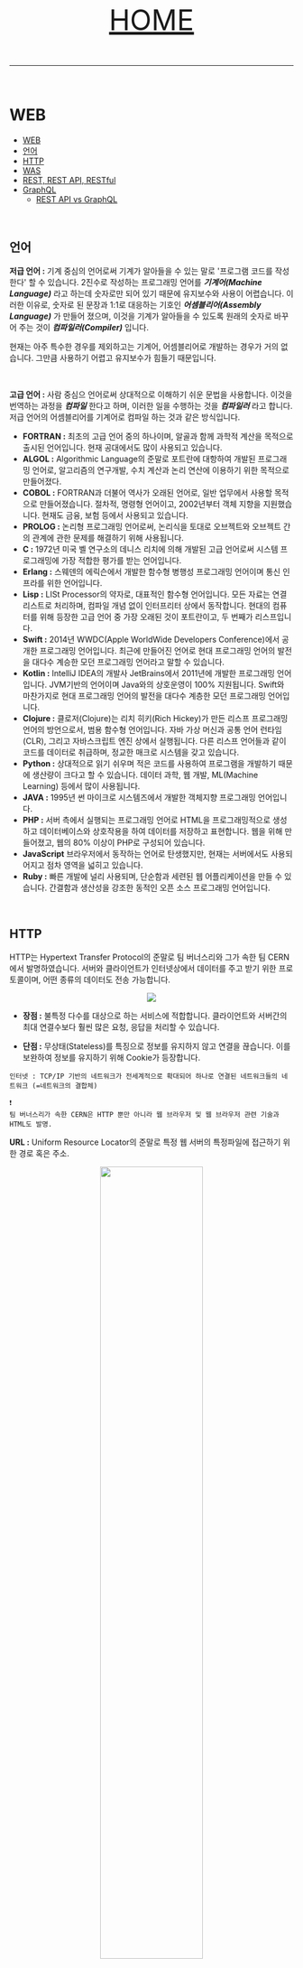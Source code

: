 <p align="center" style="font-size:50px">
  <a href="https://github.com/lsw6684/ComputerScience">HOME</a>
</p>

***

<br />

# WEB
- [WEB](#web)
- [언어](#언어)
- [HTTP](#http)
- [WAS](#was)
- [REST, REST API, RESTful](#rest-rest-api-restful)
- [GraphQL](#graphql)
  - [REST API vs GraphQL](#rest-api-vs-graphql)

<br />

## 언어
**저급 언어 :** 기계 중심의 언어로써 기계가 알아들을 수 있는 말로 '프로그램 코드를 작성한다' 할 수 있습니다. 2진수로 작성하는 프로그래밍 언어를 ***기계어(Machine Language)*** 라고 하는데 숫자로만 되어 있기 때문에 유지보수와 사용이 어렵습니다. 이러한 이유로, 숫자로 된 문장과 1:1로 대응하는 기호인 ***어셈블리어(Assembly Language)*** 가 만들어 졌으며, 이것을 기계가 알아들을 수 있도록 원래의 숫자로 바꾸어 주는 것이 ***컴파일러(Compiler)*** 입니다.

현재는 아주 특수한 경우를 제외하고는 기계어, 어셈블리어로 개발하는 경우가 거의 없습니다. 그만큼 사용하기 어렵고 유지보수가 힘들기 때문입니다.

<br />

**고급 언어 :** 사람 중심으 언어로써 상대적으로 이해하기 쉬운 문법을 사용합니다. 이것을 번역하는 과정을 ***컴파일*** 한다고 하며, 이러한 일을 수행하는 것을 ***컴파일러*** 라고 합니다. 저급 언어의 어셈블리어를 기계어로 컴파일 하는 것과 같은 방식입니다.
- **FORTRAN :** 최초의 고급 언어 중의 하나이며, 알골과 함께 과학적 계산을 목적으로 출시된 언어입니다. 현재 공대에서도 많이 사용되고 있습니다.
-  **ALGOL :** Algorithmic Language의 준말로 포트란에 대항하여 개발된 프로그래밍 언어로, 알고리즘의 연구개발, 수치 계산과 논리 연산에 이용하기 위한 목적으로 만들어졌다.
- **COBOL :** FORTRAN과 더불어 역사가 오래된 언어로, 일반 업무에서 사용할 목적으로 만들어졌습니다. 절차적, 명령형 언어이고, 2002년부터 객체 지향을 지원했습니다. 현재도 금융, 보험 등에서 사용되고 있습니다.
- **PROLOG :** 논리형 프로그래밍 언어로써, 논리식을 토대로 오브젝트와 오브젝트 간의 관계에 관한 문제를 해결하기 위해 사용됩니다.
- **C :** 1972년 미국 벨 연구소의 데니스 리치에 의해 개발된 고급 언어로써 시스템 프로그래밍에 가장 적합한 평가를 받는 언어입니다.
- **Erlang :** 스웨덴의 에릭슨에서 개발한 함수형 병행성 프로그래밍 언어이며 통신 인프라를 위한 언어입니다.
- **Lisp :** LISt Processor의 약자로, 대표적인 함수형 언어입니다. 모든 자료는 연결 리스트로 처리하며, 컴파일 개념 없이 인터프리터 상에서 동작합니다. 현대의 컴퓨터를 위해 등장한 고급 언어 중 가장 오래된 것이 포트란이고, 두 번째가 리스프입니다.
- **Swift :** 2014년 WWDC(Apple WorldWide Developers Conference)에서 공개한 프로그래밍 언어입니다. 최근에 만들어진 언어로 현대 프로그래밍 언어의 발전을 대다수 계승한 모던 프로그래밍 언어라고 말할 수 있습니다.
-  **Kotlin :** IntelliJ IDEA의 개발사 JetBrains에서 2011년에 개발한 프로그래밍 언어입니다. JVM기반의 언어이며 Java와의 상호운영이 100% 지원됩니다. Swift와 마찬가지로 현대 프로그래밍 언어의 발전을 대다수 계층한 모던 프로그래밍 언어입니다.
-  **Clojure :** 클로저(Clojure)는 리치 히키(Rich Hickey)가 만든 리스프 프로그래밍 언어의 방언으로서, 범용 함수형 언어입니다. 자바 가상 머신과 공통 언어 런타임(CLR), 그리고 자바스크립트 엔진 상에서 실행됩니다. 다른 리스프 언어들과 같이 코드를 데이터로 취급하며, 정교한 매크로 시스템을 갖고 있습니다.
-  **Python :** 상대적으로 읽기 쉬우며 적은 코드를 사용하여 프로그램을 개발하기 때문에 생산량이 크다고 할 수 있습니다. 데이터 과학, 웹 개발, ML(Machine Learning) 등에서 많이 사용됩니다.
-  **JAVA :** 1995년 썬 마이크로 시스템즈에서 개발한 객체지향 프로그래밍 언어입니다.
-  **PHP :** 서버 측에서 실행되는 프로그래밍 언어로 HTML을 프로그래밍적으로 생성하고 데이터베이스와 상호작용을 하여 데이터를 저장하고 표현합니다. 웹을 위해 만들어졌고, 웹의 80% 이상이 PHP로 구성되어 있습니다.
-  **JavaScript** 브라우저에서 동작하는 언어로 탄생했지만, 현재는 서버에서도 사용되어지고 점차 영역을 넓히고 있습니다.
-  **Ruby :** 빠른 개발에 널리 사용되며, 단순함과 세련된 웹 어플리케이션을 만들 수 있습니다. 간결함과 생산성을 강조한 동적인 오픈 소스 프로그래밍 언어입니다.

<br />

## HTTP
HTTP는 Hypertext Transfer Protocol의 준말로 팀 버너스리와 그가 속한 팀 CERN에서 발명하였습니다. 서버와 클라이언트가 인터넷상에서 데이터를 주고 받기 위한 프로토콜이며, 어떤 종류의 데이터도 전송 가능합니다.

<p align="center"><img src="images/http.png"></p>

- **장점 :** 불특정 다수를 대상으로 하는 서비스에 적합합니다. 클라이언트와 서버간의 최대 연결수보다 훨씬 많은 요청, 응답을 처리할 수 있습니다.

- **단점 :** 무상태(Stateless)를 특징으로 정보를 유지하지 않고 연결을 끊습니다. 이를 보완하여 정보를 유지하기 위해 Cookie가 등장합니다.


```
인터넷 : TCP/IP 기반의 네트워크가 전세계적으로 확대되어 하나로 연결된 네트워크들의 네트워크 (=네트워크의 결합체)

❗
팀 버너스리가 속한 CERN은 HTTP 뿐만 아니라 웹 브라우저 및 웹 브라우저 관련 기술과 HTML도 발명.
```

**URL :** Uniform Resource Locator의 준말로 특정 웹 서버의 특정파일에 접근하기 위한 경로 혹은 주소.

<p align="center"><img src="images/URL.png" width="60%"></p>

- **GET :** 정보 요청 (SELECT)
  - URL에 데이터를 포함시켜 요청한다.
  - 데이터를 Header에 포함하여 전송한다.
  - URL에 데이터가 노출되어 보안에 취약하다.
  - 캐싱할 수 있다.

- **POST :** 정보 삽입 (INSERT)
- **PUT :** 정보 업데이트 (UPDATE)
  - URL에 데이터를 노출하지 않고 요청한다.
  - 데이터를 Body에 포함시킨다.
  - URL에 데이터가 노출되지 않아서 기본 보안은 되어있다.
  - 캐싱할 수 없다.
- **DELETE :** 정보 삭제 (DELETE)
- **HEAD :** (HTTP)헤더 정보만 요청.
  - 해당 자원이 존재하는지, 서버에 문제가 없는지 확인하기 위함.
- **OPTIONS :** 웹서버가 지원하는 메서드의 종류를 요청.
- **TRACE :** 클라이언트의 요청 반환.
  - echo 서비스로 서버 상태를 확인하기 위한 목적으로 주로 사용.

<p align="center"><img src="images/getPost.png"></p>

```
❗
캐싱 : 캐시는 컴퓨터의 성능을 향상시키기 위해 사용되는 메모리를 말하는데 이 캐시 영역으로 데이터를 가져와서 접근하는 방식을 말합니다. 
확장 시 애플리케이션의 성능을 현격히 향상시키고 비용은 크게 줄입니다.
```

<br />

## WAS
Web Application Server의 준말입니다. Browser를 Client로 본다면, Browser와 DBMS 사이에서 동작하는 미들웨어라고 볼 수 있습니다.
- 프로그램 실행 환경, DBMS 제공.
- 여러 트랜잭션을 관리.
- 업무를 처리하는 비즈니스 로직을 처리.

**Web Server** vs **WAS :** 웹서버는 보통 정적인 것을 웹 브라우저에게 전송하고 WAS는 프로그램의 동적인 결과를 웹브라우저에게 전송합니다. 현재는 WAS가 웹 서버의 정적인 기능도 내장하고 있지만, 규모가 커질수록 웹서버와 WAS를 분리하여 구축합니다. 그 이유는 ***장애 극복 기능 (Failover)*** 을 겸하기 위함입니다.

 WAS 자체에서 문제가 발생하면 WAS를 재시작 해야 하는데, 이용자들이 이 문제에 대해 영향을 받지 않고 서비스를 계속 이용할 수 있습니다.
```
❗
장애 극복 기능 (Failover) : 각종 서버, 시스템, 네트워크 등에서 이상이 생겼을 시 예비 시스템으로 자동전환되는 기능으로 서버를 이중화 하여 구현하면 무중단 운영을 시행할 수 있습니다.
```

<br />

## REST, REST API, RESTful
- **REST REpresentational State Transfer** <br />
  **자원의 표현**을 구분하여 **자원의 상태**를 주고 받는 것을 의미합니다.
    - **자원** - 해당 소프퉤어가 관리하는 모든 것. `문서, 그림, 데이터, 해당 소프트웨어 자체 등`
    - **자원의 표현** - 그 자원을 표현하기 위한 이름. `DB의 학생 정보가 자원일 때, 'students를 자원의 표현으로 정합니다.`
    - **상태 전달** - 데이터가 요청되는 자원의 상태(정보)를 전달합니다. JSON, XML을 통해 주고받는 것이 일반적입니다.
    - ### CRUD Operation
      - Create : **POST**(생성)
      - Read : **get**(읽기)
      - Update : **put**||**patch**(전체 수정 or 부분 수정)
      - Delete : **delete**(삭제)
      - HEAD : **HEAD**(header 정보 조회)

  **REST의 장점**
    - HTTP 프로토콜의 인프라를 그대로 사용하여, REST API를 위한 별도의 인프라를 구축할 필요가 없습니다.
    - HTTP 프로토콜의 표준을 최대한 활용하여 여러 추가적인 장점을 함께 가져갈 수 있게 합니다.
    - HTTP 표준 프로토콜에 따르는 모든 플랫폼에서 사용할 수 있습니다.
    - Hypermedia API의 기본을 충실히 지키면서 범용성을 보장합니다.
    - REST API 메시지가 의도하는 바를 명확하게 나타내기 때문에, 그 의도를 쉽게 파악할 수 있습니다.
    - 서비스 디자인에서 생길 수 있는 문제를 최소화합니다.
    - 서버와 클라이언트의 역할을 명확하게 분리합니다.

  **REST의 단점** 
    - 표준이 존재하지 않습니다.
    - 사용할 수 있는 메소드가 4가지뿐입니다.
      - HTTP Method 형태가 제한적입니다.
    - 구버전의 브라우저에 지원할 수 없는 부분이 존재합니다.
      - PUT, DELETE 사용 불가
      - pushState 지원 불가.
    
  **REST의 특징**
    - **Server-Client 구조**
      - REST Server : API를 제공하고 비즈니스 로직 처리 및 저장을 책임집니다.
      - Client : 사용자 인증이나 context(세션, 로그인 정보) 등을 직접 관리하고 책임집니다.
    - **무상태 Statelesss**
      - HTTP 프로토콜은 Stateless Protocol이므로 REST 역시 무상태성을 가집니다.
      - Client의 context를 Server에 저장하지 않기 때문에 세션, 쿠키와 같은 context 정보를 신경쓰지 않아도 됩니다. (구현 단순화)
      - Server는 각각의 요청을 독립적으로 인식하고 처리합니다. 처리 방식에 일관성을 부여하고 서비스의 자유도가 높아집니다.
    - **캐시 처리 가능 Cacheable**
      - 웹 표준 HTTP 프로토콜을 그대로 사용하므로 웹에서 사용하는 기존의 인프라를 그대로 사용합니다. 따라서, HTTP가 가진 강력한 특징 중 하나인 ***캐싱*** 기능을 적용할 수 있습니다.
      - 대량의 요청을 효율적으로 처리하기 위해 캐시가 요구됩니다.
      - 캐시 사용을 통해 응답시간이 빨라지고 REST Server 트랜잭션이 발생하지 않습니다. 즉, 전체 응답시간, 성능, 서버의 자원 이용률을 향상시킬 수 있습니다.
    - **계층화 Layered System**
      - Client는 REST API Server만 호출합니다.
      - REST Server는 다중 계층으로 구성될 수 있습니다.
      - PROXY, 게이트웨이 같은 네트워크 기반의 중간 매체를 사용할 수 있습니다.


- **REST API** <br />
  - **API Application Programming Interface** <br />
응용 프로그램에서 사용할 수 있도록, 운영 체제나 프로그래밍 언어가 제공하는 기능을 제어할 수 있게 만든 인터페이스입니다. 간단히 말하면, 컴퓨터의 기능을 실행시키는 방법을 의미합니다. 
    ```c
    print('Hi');
    ```
    ```js
    document.write('Hi');
    ```
    여기서, print와 write 따위를 말합니다. <br />

  **REST API**는 내 컴퓨터의 기능이 아닌 다른 컴퓨터의 기능을 실행시킨다고 할 수 있습니다. 특정 기술을 의미하는 것이 아닌, 웹의 통신 규약인 HTTP를 이용하여 통신할 때, ***HTTP가 가진 잠재력을 최대로 이용할 수 있게 유도하기 위한 모범 사례*** 라고 할 수 있습니다. <br />
  - REST 기반으로 서비스 API를 구현.
  - OpenAPI, 마이크로 서비스 등을 제공하는 업체 대부분이 REST API 제공.<br />

  HTTP URI(Uniform Resource Identifier)를 통해 자원(Resource)을 명시하고, HTTP Method(POST, GET, PUT or PATCH, DELETE)를 통해 [CRUD Operation](#crud-operation)을 적용하는 것을 말합니다.

- **RESTful** <br />
RESTful은 일반적으로 REST라는 아키텍처를 구현하는 웹 서비스를 나타내기 위해 사용되는 용어입니다. REST를 REST답게 쓰기 위한 방법으로, 공식적인 기술 명칭은 아닙니다.
  - REST API를 제공하는 웹 서비스를 RESTful하다고 합니다.
  - REST 원리를 따르는 시스템은 RESTful이란 용어로 지칭됩니다. 

  **RESTful의 목적** <br />
    - 이해와 사용이 쉬운 REST API를 만듭니다.
    - RESTful한 API를 구현하는 근본적인 목적은 성능 향상에 있는 것이 아니라 일관적인 컨벤션을 통한 API의 이해도 및 호환성을 높이는 것입니다. 즉, 성능이 중요한 상황에서 굳이 RESTful한 API를 구현할 필요는 없습니다.


## GraphQL
페이스북이 만든 API를 위한 쿼리 언어입니다. 서버측 런타임으로 **클라이언트에게 요청한 만큼의 데이터를 제공**하는 데 우선 순위를 둡니다. <br /><br />
더욱 빠르고 유연하며, 개발자 친화적으로 만들기 위해 설계되었습니다.

### GraphQL API의 특징
- 주로 하나의 Endpoint를 사용합니다.
- 요청할 때 사용한 Query에 따라 응답 구조가 다릅니다.
- Text 만으로 하기 힘든 File 전송 따위를 처리하기 힘듭니다.

### REST API vs GraphQL
- **HTTP 요청 횟수** : REST API는 각 Resource 종류 별로 요청 해야하지만, GraphQL은 원하는 정보를 하나의 Query에 담아 한 번에 요청합니다.
- **HTTP 응답 Size** : REST API는 응답의 형태가 정해져 있지만, Graph QL은 원하는 대로 정보를 요청하는 것이 가능하기 때문에 불필요하게 거대한 응답을 요청할 필요가 없습니다.

### REST API or GraphQL
- GraphQL
  - 서로 다른 데이터로 응답해야 할 때
  - 대부분의 요청이 CRUD에 해당할 때
- REST API
  - HTTP와 HTTPs에 의한 Caching을 사용할 때
  - File 전송 등 단순한 Text로 처리되지 않는 요청들이 있을 때